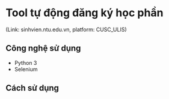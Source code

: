 # Tool tự động đăng ký học phần
(Link: sinhvien.ntu.edu.vn, platform: CUSC_ULIS)
## Công nghệ sử dụng
- Python 3
- Selenium
## Cách sử dụng
